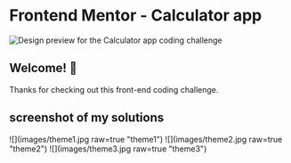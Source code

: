 # Frontend Mentor - Calculator app

![Design preview for the Calculator app coding challenge](./design/desktop-preview.jpg)

## Welcome! 👋

Thanks for checking out this front-end coding challenge.

## screenshot of my solutions

![](images/theme1.jpg raw=true "theme1")
![](images/theme2.jpg raw=true "theme2")
![](images/theme3.jpg raw=true "theme3")
